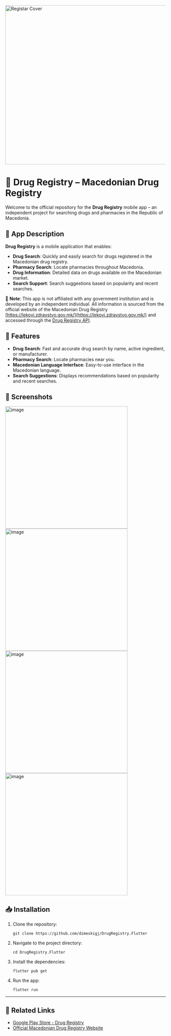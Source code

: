 <img width="1024" height="500" alt="Registar Cover" src="https://github.com/user-attachments/assets/90a75ef5-df3d-4c02-94b3-1975c5e2a2be" />


# 📱 Drug Registry – Macedonian Drug Registry

Welcome to the official repository for the **Drug Registry** mobile app – an independent project for searching drugs and pharmacies in the Republic of Macedonia.

## 🧾 App Description

**Drug Registry** is a mobile application that enables:

- **Drug Search**: Quickly and easily search for drugs registered in the Macedonian drug registry.
- **Pharmacy Search**: Locate pharmacies throughout Macedonia.
- **Drug Information**: Detailed data on drugs available on the Macedonian market.
- **Search Support**: Search suggestions based on popularity and recent searches.

📌 **Note**: This app is not affiliated with any government institution and is developed by an independent individual. All information is sourced from the official website of the Macedonian Drug Registry [https://lekovi.zdravstvo.gov.mk/](https://lekovi.zdravstvo.gov.mk/) and accessed through the [Drug Registry API](https://github.com/dimeskigj/DrugRegistry.API).

## 🚀 Features

- **Drug Search**: Fast and accurate drug search by name, active ingredient, or manufacturer.
- **Pharmacy Search**: Locate pharmacies near you.
- **Macedonian Language Interface**: Easy-to-use interface in the Macedonian language.
- **Search Suggestions**: Displays recommendations based on popularity and recent searches.

## 📸 Screenshots

<img height="384" alt="image" src="https://github.com/user-attachments/assets/2e3c38b5-29e4-43d4-b626-f86c91d82d64" />
<img height="384" alt="image" src="https://github.com/user-attachments/assets/90a747fe-ca15-4ddd-9689-27e7a2e2f27d" />
<img height="384" alt="image" src="https://github.com/user-attachments/assets/4c06f940-cbb6-4ab7-8032-940f6fea8981" />
<img height="384" alt="image" src="https://github.com/user-attachments/assets/a95f80f6-9b48-41f5-a735-c93a06e384c4" />


## 📥 Installation

1. Clone the repository:

   ```
   git clone https://github.com/dimeskigj/DrugRegistry.Flutter
   ```

2. Navigate to the project directory:

   ```
   cd DrugRegistry.Flutter
   ```

3. Install the dependencies:

   ```
   flutter pub get
   ```

4. Run the app:

   ```
   flutter run
   ```

---

## 🔗 Related Links

- [Google Play Store - Drug Registry](https://play.google.com/store/apps/details?id=com.dimeskigj.drugregistry.flutter_drug_registry)
- [Official Macedonian Drug Registry Website](https://lekovi.zdravstvo.gov.mk/)
